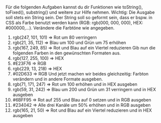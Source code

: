 Für die folgenden Aufgaben kannst du dir Funktionen wie toString(), toFixed(), substring() und weitere zur Hilfe nehmen.
Wichtig: Die Ausgabe soll stets ein String sein. Der String soll so geformt sein, dass er bspw. in CSS als Farbe benutzt werden kann (RGB: rgb(000, 000, 000), HEX: #000000,...).
Verändere die Farbtöne wie angegeben.
1. rgb(247, 101, 101) => Rot um 80 verringern
2. rgb(21, 35, 112) => Blau um 100 und Grün um 75 erhöhen
3. rgb(167, 249, 85) => Rot und Blau auf ein Viertel reduzieren
Gib nun die folgenden Farben in den gewünschten Formaten aus.
1. rgb(127, 255, 100) => HEX
2. #E23F76 => RGB
3. rgb(229, 13, 218) => HEX
4. #02D633 => RGB
Und jetzt machen wir beides gleichzeitig: Farbton verändern und in andere Formate ausgeben.
1. rgb(71, 171, 247) => Rot um 100 erhöhen und in HEX ausgeben
2. rgb(59, 31, 242) => Blau um 200 und Grün um 31 verringern und in HEX ausgeben
3. #6BFF95 => Rot auf 255 und Blau auf 0 setzen und in RGB ausgeben
4. #234042 => Alle drei Kanäle um 50% erhöhen und in RGB ausgeben
5. rgb(165, 21, 50) => Rot und Blau auf ein Viertel reduzieren und in HEX ausgeben